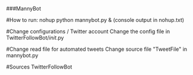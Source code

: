 ###MannyBot

#How to run:
nohup python mannybot.py &
(console output in nohup.txt)

#Change configurations / Twitter account
Change the config file in TwitterFollowBot/_init_.py 

#Change read file for automated tweets
Change source file "TweetFile" in mannybot.py

#Sources
TwitterFollowBot 